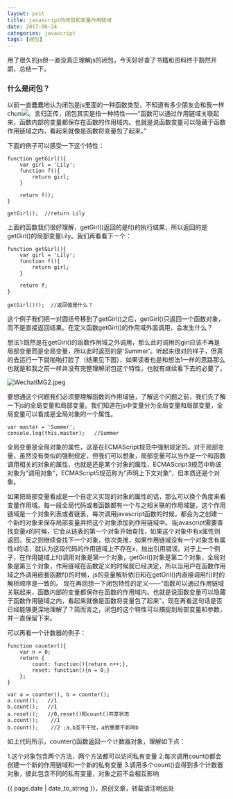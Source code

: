 ```yaml
---
layout: post
title: javascript的闭包和变量作用链域
date: 2017-06-24
categories: javascript
tags: [闭包]
---
```


用了很久的js但一直没真正理解js的闭包，今天好好查了书籍和资料终于豁然开朗，总结一下。
### 什么是闭包？
以前一直蠢蠢地认为闭包是js里面的一种函数类型，不知道有多少朋友会和我一样chun<img src="http://img.baidu.com/hi/face/i_f18.gif"/>。言归正传，闭包其实是指一种特性——“函数可以通过作用链域关联起来，函数内部的变量都保存在函数的作用域内。也就是说函数变量可以隐藏于函数作用链域之内，看起来就像是函数将变量包了起来。”

下面的例子可以感受一下这个特性：
```
function getGirl(){
    var girl = 'Lily';
    function f(){
        return girl;
    }

    return f();
}

getGirl();  //return Lily
```

上面的函数我们很好理解，getGirl()返回的是f()的执行结果，所以返回的是getGirl()的局部变量Lily。我们再看看下一个：
```
function getGirl(){
    var girl = 'Lily';
    function f(){
        return girl;
    }

    return f;
}

getGirl()();  //返回值是什么？
```
这个例子我们把一对圆括号移到了getGirl()之后，getGirl()只返回一个函数对象，而不是直接返回结果。在定义函数getGirl()的作用域外面调用，会发生什么？

想法1:既然是在getGirl()的函数作用域之外调用，那么此时调用的girl应该不再是局部变量而是全局变量，所以此时返回的是&#39;Summer&#39;。听起来很对的样子，但真的去运行一下就啪啪打脸了（结果见下图），如果读者也是和想法1一样的思路那么也就是和我之前一样并没有完整理解闭包这个特性，也就有继续看下去的必要了。

<img src="https://www.luojia.ren/wp-content/uploads/2017/04/1491492778746.jpeg" title="WechatIMG2.jpeg"/>

要想通这个问题我们必须要理解函数的作用域链，了解这个问题之前，我们先了解一下js的全局变量和局部变量。我们知道在js中变量分为全局变量和局部变量，全局变量可以看成是全局对象的一个属性。
```
var master = 'Summer';
console.log(this.master);   //Summer
```
全局变量是全局对象的属性，这是在ECMAScript规范中强制规定的。对于局部变量，虽然没有类似的强制规定，但我们可以想象，局部变量可以当作是一个和函数调用相关的对象的属性，也就是还是某个对象的属性，ECMAScript3规范中称该对象为“调用对象”，ECMAScript5规范称为“声明上下文对象”，但本质还是个对象。

如果把局部变量看成是一个自定义实现的对象的属性的话，那么可以换个角度来看变量作用域。每一段全局代码或者函数都有一个与之相关联的作用域链，这个作用链域是一个对象列表或者链表，每次调用javascript函数的时候，都会为之创建一个新的对象来保存局部变量并把这个对象添加到作用链域中。当javascript需要查找变量x的时候，它会从链表的第一个对象开始查找，如果这个对象中有x属性则返回，反之则继续查找下一个对象，依次类推，如果作用链域没有一个对象含有属性x的话，就认为这段代码的作用链域上不存在x，抛出引用错误。对于上一个例子，在作用链域上f()调用对象是第一个对象，getGirl()对象是第二个对象，全局对象是第三个对象，作用链域在函数定义的时候就已经决定，所以当用户在函数作用域之外调用嵌套函数f()的时候，js的变量解析依旧和在getGril()内直接调用f()时的解析顺序是一致的。
现在再回想一下闭包特性的定义——“函数可以通过作用链域关联起来，函数内部的变量都保存在函数的作用域内。也就是说函数变量可以隐藏于函数作用链域之内，看起来就像是函数将变量包了起来”。现在再看这句话是否已经能够更深地理解了？简而言之，闭包的这个特性可以捕捉到局部变量和参数，并一直保留下来。

可以再看一个计数器的例子：
```
function counter(){
    var n = 0;
    return {
        count: function(){return n++;},
        reset: function(){n = 0;}
    };
}

var a = counter(), b = counter();
a.count();   //1
b.count();   //1
a.reset();   //0,reset()和count()共享状态
a.count();    //1
b.count();    //2 ;a,b互不干扰，a的重置不影响b
```
如上代码所示，counter()函数返回一个计数器对象，理解如下点：

1.这个对象包含两个方法，两个方法都可以访问私有变量
2.每次调用count()都会创建一个新的作用链域和一个新的私有变量
3.调用多个count()会得到多个计数器对象，彼此包含不同的私有变量，对象之前不会相互影响
	
{{ page.date | date_to_string }}，原创文章，转载请注明出处